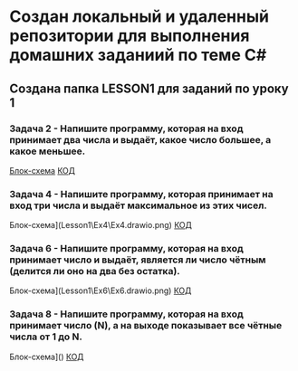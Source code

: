 # Создан локальный и удаленный репозитории для выполнения домашних заданиий по теме C#

## Создана папка LESSON1 для заданий по уроку 1

### Задача 2 -  Напишите программу, которая на вход принимает два числа и выдаёт, какое число большее, а какое меньшее.

[Блок-схема](Lesson1\Ex2\Ex2.drawio.png) [КОД](Lesson1\Ex2\Program.cs)

### Задача 4 -  Напишите программу, которая принимает на вход три числа и выдаёт максимальное из этих чисел.

Блок-схема](Lesson1\Ex4\Ex4.drawio.png) [КОД](Lesson1\Ex4\Program.cs)

### Задача 6 -   Напишите программу, которая на вход принимает число и выдаёт, является ли число чётным (делится ли оно на два без остатка).

Блок-схема](Lesson1\Ex6\Ex6.drawio.png) [КОД](Lesson1\Ex6\Program.cs)

### Задача 8 -   Напишите программу, которая на вход принимает число (N), а на выходе показывает все чётные числа от 1 до N.

Блок-схема]() [КОД]()